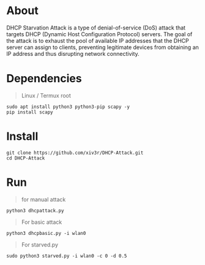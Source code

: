 # About

DHCP Starvation Attack is a type of denial-of-service (DoS) attack that targets DHCP (Dynamic Host Configuration Protocol) servers. The goal of the attack is to exhaust the pool of available IP addresses that the DHCP server can assign to clients, preventing legitimate devices from obtaining an IP address and thus disrupting network connectivity.

# Dependencies
> Linux / Termux root
```
sudo apt install python3 python3-pip scapy -y
pip install scapy
```
# Install
```
git clone https://github.com/xiv3r/DHCP-Attack.git
cd DHCP-Attack
```
# Run
> for manual attack
```
python3 dhcpattack.py
```
> For basic attack
```
python3 dhcpbasic.py -i wlan0
```
> For starved.py
```
sudo python3 starved.py -i wlan0 -c 0 -d 0.5
```
